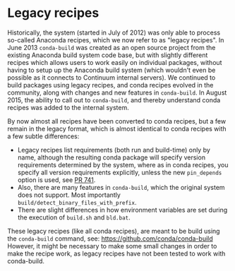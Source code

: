 Legacy recipes
==============

Historically, the system (started in July of 2012) was only able to
process so-called Anaconda recipes, which we now refer to as "legacy recipes".
In June 2013 `conda-build` was created as an open source project from the existing
Anaconda build system code base, but with slightly different recipes which allows
users to work easily on individual packages, without having to setup up the
Anaconda build system (which wouldn't even be possible as it connects to Continuum
internal servers).  We continued to build packages using legacy recipes,
and conda recipes evolved in the community, along with changes and
new features in `conda-build`.  In August 2015, the ability to call out
to `conda-build`, and thereby understand conda recipes was added to the internal
system.

By now almost all recipes have been converted to conda recipes, but a few remain
in the legacy format, which is almost identical to conda recipes with a few subtle
differences:

  * Legacy recipes list requirements (both run and build-time) only by name,
    although the resulting conda package will specify version requirements
    determined by the system, where as in conda recipes, you specify all
    version requirements explicitly, unless the new `pin_depends` option
    is used, see <a href="https://github.com/conda/conda-build/pull/741">
    PR 741</a>.
  * Also, there are many features in `conda-build`, which the original
    system does not support.
    Most importantly `build/detect_binary_files_with_prefix`.
  * There are slight differences in how environment variables are set during
    the execution of `build.sh` and `bld.bat`.

These legacy recipes (like all conda recipes), are meant to be build using
the `conda-build` command, see: https://github.com/conda/conda-build
However, it might be necessary to make some small changes in order to make the
recipe work, as legacy recipes have not been tested to work with conda-build.
